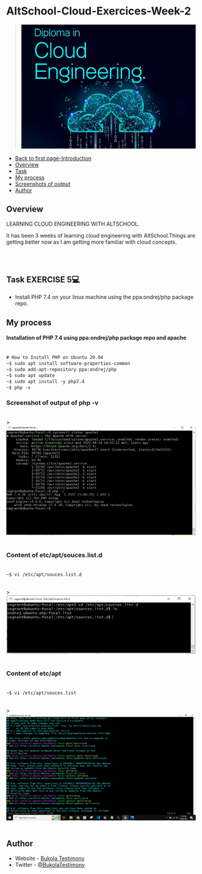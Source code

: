   # AltSchool-Cloud-Exercices-Week-2

> <img src= "https://github.com/Bukola-Testimony/AltSchool-Cloud-Exercices/blob/main/cloud3.JPG" alt="cloud Engineering image"> 

- [Back to first page-Introduction](https://github.com/Bukola-Testimony/AltSchool-Cloud-Exercices)
- [Overview](#overview) 
- [Task](#Task-EXERCISE-5) 
- [My process](#my-process)
- [Screenshots of output](#screenshot-of-output-of-php--v)
- [Author](#author)



## Overview
LEARNING CLOUD ENGINEERING WITH ALTSCHOOL.
<p>
It has been 3 weeks of learning cloud engineering with AltSchool.Things are getting better now as I am getting more familiar with cloud concepts.   
</p>

<br>
<br>


## Task EXERCISE 5💻
- Install PHP 7.4 on your linux machine using the ppa:ondrej/php package repo.


## My process

####  Installation of PHP 7.4 using ppa:ondrej/php package repo and apache

```console

# How to Install PHP on Ubuntu 20.04 
~$ sudo apt install software-properties-common
~$ sudo add-apt-repository ppa:ondrej/php
~$ sudo apt update
~$ sudo apt install -y php7.4
~$ php -v 

```

### Screenshot of output of php -v
<br>
> <img src="./Exercise-5/images/PHP.JPG" alt="linux commands">


<br>
<br>

### Content of etc/apt/souces.list.d

```console

~$ vi /etc/apt/souces.list.d 

```
<br>
> <img src="./Exercise-5/images/sources.list.JPG" alt="Linux commands">


<br>
<br>



### Content of etc/apt
```console

~$ vi /etc/apt/souces.list 

```
<br>
> <img src="./Exercise-5/images/etc-apt-source-list.png" alt="Linux commands">

<br>
<br>



## Author

- Website - [Bukola Testimony](https://bukola-testimony.github.io/My-Portfolio-website/)
- Twitter - [@BukolaTestimony](https://twitter.com/BukolaTestimony)
